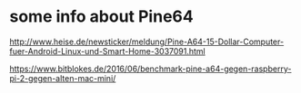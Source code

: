 some info about Pine64
======================

http://www.heise.de/newsticker/meldung/Pine-A64-15-Dollar-Computer-fuer-Android-Linux-und-Smart-Home-3037091.html

https://www.bitblokes.de/2016/06/benchmark-pine-a64-gegen-raspberry-pi-2-gegen-alten-mac-mini/